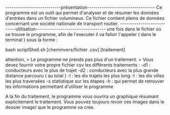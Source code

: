 ---------------------------présentation--------------------------------- 
Ce programme est un outil qui permet d'analyser et de résumer les données d'entrées dans
un fichier volumineux. Ce fichier contient pleins de données concernant une société
nationale de transport routier.
---------------------------utilisation----------------------------------
une fois dans le fichier où se trouve le programme, afin de l'executer il va falloir l'appeler ( dans le terminal ) sous la forme :

bash scriptShell.sh [cheminvers/fichier .csv] [traitement]

attention, > Le programme ne prends pas plus d'un traitement.
           > Vous devez fournir votre propre fichier csv
les différents traitements : 
  -d1 : conducteurs avec le plus de trajet
  -d2 : conducteurs avec la plus grande distance parcouru ( au total )
  -l : les dix trajets les plus long
  -t : les dix villes les plus traversées
  -s statistique sur les étapes
  -h : qui permet de retrouver les informations permettant d'utiliser le programme

A la fin du traitement, le programme vous ouvrira un graphique résumant explicitement le traitement.
Vous pouvez toujours revoir ces images dans le dossier image/ que le programme va crée.
